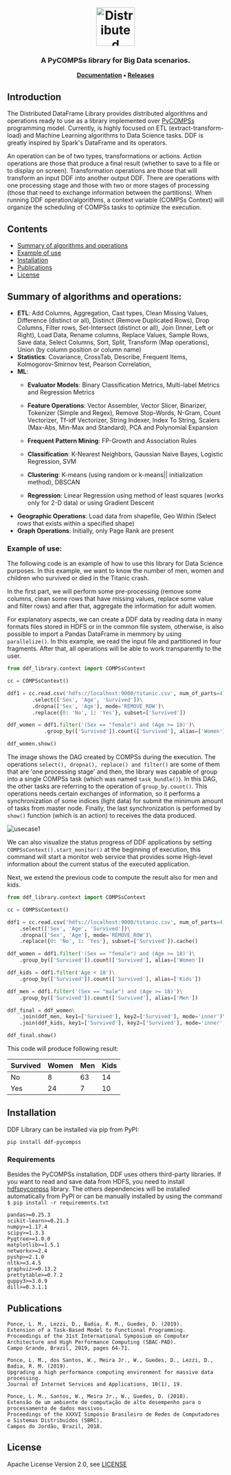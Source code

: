 <h1 align="center">  
    <img src="./docs/source/ddf-logo.png" alt="Distributed DataFrame (DDF) Library" height="90px">    
</h1>

<h3 align="center">A PyCOMPSs library for Big Data scenarios.</h3>

<p align="center"><b>
    <a href="https://eubr-bigsea.github.io/Compss-Python/">Documentation</a> •
    <a href="https://github.com/eubr-bigsea/Compss-Python/releases">Releases</a>
</b>

</p>



## Introduction

The Distributed DataFrame Library provides distributed algorithms and operations ready to use as a library 
implemented over [PyCOMPSs](https://pypi.org/project/pycompss/) programming model. Currently, is highly focused on 
ETL (extract-transform-load) and Machine Learning algorithms to Data Science tasks. DDF is greatly inspired by Spark's 
DataFrame and its operators.

An operation can be of two types, transformations or actions. Action operations are those that produce 
a final result (whether to save to a file or to display on screen). Transformation operations are those that will 
transform an input DDF into another output DDF. There are operations with one processing 
stage and those with two or more stages of processing (those that need to exchange information between the partitions). 
When running DDF operation/algorithms, a context variable (COMPSs Context) will organize the scheduling of COMPSs tasks 
to optimize the execution. 

## Contents

- [Summary of algorithms and operations](#summary-of-algorithms-and-operations)
- [Example of use](#example-of-use)
- [Installation](#Installation)
- [Publications](#publications)
- [License](#license)

 
## Summary of algorithms and operations:

 - **ETL**: Add Columns, Aggregation, Cast types, Clean Missing Values, 
 Difference (distinct or all), Distinct (Remove Duplicated Rows), Drop Columns, Filter rows, Set-Intersect (distinct or all), 
 Join (Inner, Left or Right), Load Data, Rename columns, Replace Values, Sample Rows, Save data, Select Columns, Sort, 
 Split, Transform (Map operations), Union (by column position or column name)
 - **Statistics**: Covariance, CrossTab, Describe, Frequent Items, Kolmogorov-Smirnov test, Pearson Correlation,
 - **ML**:
   - **Evaluator Models**: Binary Classification Metrics, Multi-label Metrics and Regression Metrics
   - **Feature Operations**: Vector Assembler, Vector Slicer, Binarizer, Tokenizer (Simple and Regex), 
           Remove Stop-Words, N-Gram, Count Vectorizer, Tf-idf Vectorizer, String Indexer,
           Index To String, Scalers (Max-Abs, Min-Max and Standard), PCA and Polynomial Expansion
   
   - **Frequent Pattern Mining**: FP-Growth and Association Rules
   - **Classification**: K-Nearest Neighbors, Gaussian Naive Bayes, Logistic Regression, SVM
   - **Clustering**: K-means (using random or k-means|| initialization method), DBSCAN
   - **Regression**: Linear Regression using method of least squares (works only for 2-D data) or using Gradient Descent
  - **Geographic Operations**: Load data from shapefile, Geo Within (Select rows that exists within a specified shape)
  - **Graph Operations**: Initially, only Page Rank are present

 
### Example of use:

The following code is an example of how to use this library for Data Science purposes. In this example, we want
to know the number of men, women and children who survived or died in the Titanic crash.

In the first part, we will perform some pre-processing (remove some columns, clean some rows that
have missing values, replace some value and filter rows) and after that, aggregate the information for adult women.

For explanatory aspects, we can create a DDF data by reading data in many formats files stored in HDFS or in the common
file system, otherwise, is also possible to import a Pandas DataFrame in memmory by using `parallelize()`. In this 
example, we read the input file and partitioned in four fragments. After that, all operations will be able to work 
transparently to the user. 

```python
from ddf_library.context import COMPSsContext

cc = COMPSsContext()

ddf1 = cc.read.csv('hdfs://localhost:9000/titanic.csv', num_of_parts=4)\
        .select(['Sex', 'Age', 'Survived'])\
        .dropna(['Sex', 'Age'], mode='REMOVE_ROW')\
        .replace({0: 'No', 1: 'Yes'}, subset=['Survived'])

ddf_women = ddf1.filter('(Sex == "female") and (Age >= 18)')\
            .group_by(['Survived']).count(['Survived'], alias=['Women'])

ddf_women.show()
```

The image shows the DAG created by COMPSs during the execution. The operations `select(), dropna(), replace() and filter()` 
are some of them that are 'one processing stage' and then, the library was capable of group into a single COMPSs task 
(which was named `task_bundle()`). In this DAG, the other tasks are referring to the operation of `group_by.count()`. 
This operations needs certain exchanges of information, so it performs a synchronization of some indices (light data) for submit the
 minimum amount of tasks from master node. Finally, the last synchronization is performed by `show()` function 
 (which is an action) to receives the data produced.
 
 ![usecase1](./docs/source/use_case_1.png)
 
 We can also visualize the status progress of DDF applications by setting `COMPSsContext().start_monitor()` at the 
 beginning of execution, this command will start a monitor web service that provides some High-level information about 
 the current status of the executed application. 


Next, we extend the previous code to compute the result also for men and kids. 


```python
from ddf_library.context import COMPSsContext

cc = COMPSsContext()

ddf1 = cc.read.csv('hdfs://localhost:9000/titanic.csv', num_of_parts=4)\
    .select(['Sex', 'Age', 'Survived'])\
    .dropna(['Sex', 'Age'], mode='REMOVE_ROW')\
    .replace({0: 'No', 1: 'Yes'}, subset=['Survived']).cache()

ddf_women = ddf1.filter('(Sex == "female") and (Age >= 18)')\
    .group_by(['Survived']).count(['Survived'], alias=['Women'])

ddf_kids = ddf1.filter('Age < 18')\
    .group_by(['Survived']).count(['Survived'], alias=['Kids'])

ddf_men = ddf1.filter('(Sex == "male") and (Age >= 18)')\
    .group_by(['Survived']).count(['Survived'], alias=['Men'])

ddf_final = ddf_women\
    .join(ddf_men, key1=['Survived'], key2=['Survived'], mode='inner')\
    .join(ddf_kids, key1=['Survived'], key2=['Survived'], mode='inner')

ddf_final.show()
```

This code will produce following result:


| Survived  | Women | Men | Kids |
| ----------|------ | ----|----- |
| No        |   8   | 63  | 14   |
| Yes       |  24   | 7   | 10   |


## Installation

DDF Library can be installed via pip from PyPI:

    pip install ddf-pycompss


### Requirements

Besides the PyCOMPSs installation, DDF uses others third-party libraries. If you want to read and save data from HDFS, 
you need to install [hdfspycompss](https://github.com/eubr-bigsea/compss-hdfs/tree/master/Python) library. The others 
dependencies will be installed automatically from PyPI or can be manually installed by using the command `$ pip install -r requirements.txt` 

```
pandas>=0.25.3
scikit-learn>=0.21.3
numpy>=1.17.4
scipy>=1.3.3
Pyqtree>=1.0.0
matplotlib>=1.5.1
networkx>=2.4
pyshp>=2.1.0
nltk>=3.4.5
graphviz>=0.13.2
prettytable>=0.7.2
guppy3>=3.0.9
dill>=0.3.1.1
```



## Publications

```
Ponce, L. M., Lezzi, D., Badia, R. M., Guedes, D. (2019).
Extension of a Task-Based Model to Functional Programming. 
Proceedings of the 31st International Symposium on Computer Architecture and High Performance Computing (SBAC-PAD). 
Campo Grande, Brazil, 2019, pages 64-71.

Ponce, L. M., dos Santos, W., Meira Jr., W., Guedes, D., Lezzi, D., Badia, R. M. (2019). 
Upgrading a high performance computing environment for massive data processing. 
Journal of Internet Services and Applications, 10(1), 19.

Ponce, L. M., Santos, W., Meira Jr., W., Guedes, D. (2018). 
Extensão de um ambiente de computação de alto desempenho para o processamento de dados massivos. 
Proceedings of the XXXVI Simpósio Brasileiro de Redes de Computadores e Sistemas Distribuídos (SBRC). 
Campos do Jordão, Brazil, 2018. 
```
## License

Apache License Version 2.0, see [LICENSE](LICENSE)
